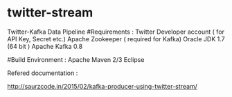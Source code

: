 # twitter-stream
Twitter-Kafka Data Pipeline
#Requirements :
Twitter Developer account ( for API Key, Secret etc.)
Apache Zookeeper ( required for Kafka)
Oracle JDK 1.7 (64 bit )
Apache Kafka 0.8

#Build Environment :
Apache Maven 2/3
Eclipse


Refered documentation : 

http://saurzcode.in/2015/02/kafka-producer-using-twitter-stream/
